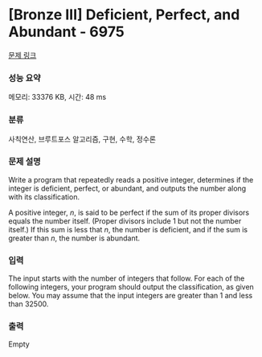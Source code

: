 # [Bronze III] Deficient, Perfect, and Abundant - 6975 

[문제 링크](https://www.acmicpc.net/problem/6975) 

### 성능 요약

메모리: 33376 KB, 시간: 48 ms

### 분류

사칙연산, 브루트포스 알고리즘, 구현, 수학, 정수론

### 문제 설명

<p>Write a program that repeatedly reads a positive integer, determines if the integer is deficient, perfect, or abundant, and outputs the number along with its classification.</p>

<p>A positive integer, <var>n</var>, is said to be perfect if the sum of its proper divisors equals the number itself. (Proper divisors include 1 but not the number itself.) If this sum is less that <var>n</var>, the number is deficient, and if the sum is greater than <var>n</var>, the number is abundant.</p>

### 입력 

 <p>The input starts with the number of integers that follow. For each of the following integers, your program should output the classification, as given below. You may assume that the input integers are greater than 1 and less than 32500.</p>

### 출력 

 Empty

